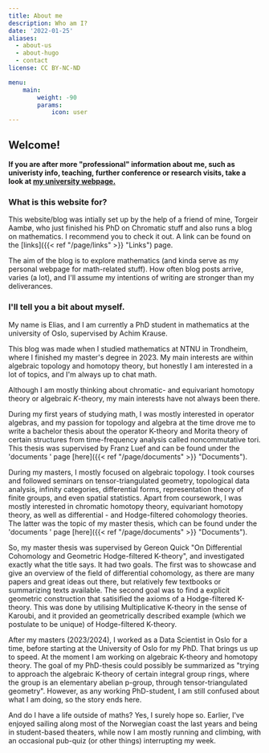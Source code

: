 ```yaml
---
title: About me
description: Who am I?
date: '2022-01-25'
aliases:
  - about-us
  - about-hugo
  - contact
license: CC BY-NC-ND

menu:
    main: 
        weight: -90
        params:
            icon: user
---
```


## Welcome!

**If you are after more "professional" information about me, such as univeristy info, teaching, further conference or research visits, take a look at [my university webpage.](https://www.mn.uio.no/math/english/people/aca/eliaskan/)**

### What is this website for?
This website/blog was intially set up by the help of a friend of mine, Torgeir Aambø, who just finished his PhD on Chromatic stuff and also runs a blog on mathematics. I recommend you to check it out. A link can be found on the [links]({{< ref "/page/links" >}} "Links") page.

The aim of the blog is to explore mathematics (and kinda serve as my personal webpage for math-related stuff). How often blog posts arrive, varies (a lot), and I'll assume my intentions of writing are stronger than my deliverances. 

### I'll tell you a bit about myself.

My name is Elias, and I am currently a PhD student in mathematics at the university of Oslo, supervised by Achim Krause.

This blog was made when I studied mathematics at NTNU in Trondheim, where I finished my master's degree in 2023.
My main interests are within algebraic topology and homotopy theory, but honestly I am interested in a lot of topics, and I'm always up to chat math. 

Although I am mostly thinking about chromatic- and equivariant homotopy theory or algebraic $K$-theory, my main interests have not always been there.

During my first years of studying math, I was mostly interested in operator algebras, and my passion for topology and algebra at the time drove me to write a bachelor thesis about 
the operator K-theory and Morita theory of certain structures from time-frequency analysis called noncommutative tori. 
This thesis was supervised by Franz Luef and can be found under the 'documents ' page [here]({{< ref "/page/documents" >}} "Documents").

During my masters, I mostly focused on algebraic topology. I took courses and followed seminars on tensor-triangulated geometry, topological data analysis, infinity categories, differential forms, representation theory of finite groups, and even spatial statistics. Apart from coursework, I was mostly interested in chromatic homotopy theory, equivariant homotopy theory, as well as differential - and Hodge-filtered cohomology theories.
The latter was the topic of my master thesis, which can be found under the 'documents ' page [here]({{< ref "/page/documents" >}} "Documents").

So, my master thesis was supervised by Gereon Quick "On Differential Cohomology and Geometric Hodge-filtered K-theory", and investigated exactly what the title says. It had two goals. The first was to showcase and give an overview of the field of differential cohomology, as there are many papers and great ideas out there, but relatively few textbooks or summarizing texts available. The second goal was to find a explicit geometric construction that satisified the axioms of a Hodge-filtered K-theory. This was done by utilising Multiplicative K-theory in the sense of Karoubi, and it provided an geometrically described example (which we postulate to be unique) of Hodge-filtered K-theory. 

After my masters (2023/2024), I worked as a Data Scientist in Oslo for a time, before starting at the University of Oslo for my PhD.
That brings us up to speed. At the moment I am working on algebraic K-theory and homotopy theory. The goal of my PhD-thesis could possibly be summarized as "trying to approach the algebraic K-theory of certain integral group rings, where the group is an elementary abelian p-group, through tensor-triangulated geometry". However, as any working PhD-student, I am still confused about what I am doing, so the story ends here.

And do I have a life outside of maths? Yes, I surely hope so. Earlier, I've enjoyed sailing along most of the Norwegian coast the last years and being in student-based theaters, while now I am mostly running and climbing, with an occasional pub-quiz (or other things) interrupting my week. 


<!-- COULD HAVE INCLUDED A CV HERE, BUT NAH

## A small "curriculum vitae"

Here I have included some variant of an outline of what I've been doing earlier. 
There are definitely things I have forgotten or omitted, but I am merely trying to make a coarse outline.

### Education
- Bachelors degree - Mathematical sciences, NTNU (Aug. 2018 - Jun. 2021)
- Masters degree - Mathematical sciences, NTNU (Aug. 2021 - )

### Academic work experience
- Learning assistant at IMF, NTNU
  - MA1301 - Number theory - Fall 2019, 2020, 2021, 2022
  - MA6301 - Number theory (for remote students) - Fall 2020, 2021, 2022
  - MA1102 - Basic calculus 2 - Spring 2020, 2021, 2022, 2023
  - MA6102 - Basic calculus 2 (for remote students) - Spring 2020, 2021, 2022, 2023
  - MA1103 - Vector calculus - Spring 2022

- Mathematical outreach
  - Representative for IMF at [Forskningstorget 2022](https://www.ntnu.no/forskningsdagene/torget) - We won second place (in an unofficial competition) for our stands, posters and engaging explanations! 

- Student representative at NTNU
  - Institute representative at IMF (Jan. 2020 - Jan. 2021)
  - Faculty representative at IE (Aug. 2021 - Jul. 2022)
  - Member of the faculty board at IE (Aug. 2021 - Jul. 2022)
  - Program representative for mathematical sciences at IMF (Jan. 2019 - Jul. 2023)

### Other work
- Beach cleaner and boat driver for Sunnmøre Friluftsråd, Ålesund (Summer 2021)
- Team leader and host at Barnas Lekeland, Ålesund (2013 - 2017), (holiday call-in until 2019/2020)

### Voluntary activities and organizational work
- Linjeforeningen Delta - The student association for mathematics and physics at NTNU
  - Board member and finance manager (Jan. 2020 - Jan, 2021)
  - Member of honor (since Mar. 2021)
  - Various comitee work (Aug. 2018 - Jan. 2022)
  - Delda fund leader and member (Jan. 2021 - Jan. 2023)

- Trondheim Science Week
  - Leader (Feb. 2020 - Apr. 2021)
  - Business manager (Feb. 2019 - Apr. 2020)

- Realfagsrevyen
  - Finance manager and general administrative help-monkey for the new organization (Sept. 2019 - Sept 2020)

### Attended conferences
- [Nordic topology conference](https://folk.ntnu.no/drewkh/nordic.html), Aug.2022 at NTNU
- [IWOAT - Summer School on Chromatic Homotopy Theory and Higher (Infinity-Categorical) Algebra](https://iwoat.github.io/), Aug.2022 - Online

### Small adventures and larger trips I love to rant about
- Sailing from Trondheim to the Arctic circle (around Selsøyvik) and back (jun. 2022 - jul. 2022)
- Sailing from Kristiansand to Trondheim (summer 2021)
- Van-tour climbing and mountaineering from Ålesund to Lofoten (summer 2020)
- Yearly trip to Reinheimen (ish a week each september since 2012)


### Acting and whatnot
- Actor and writer for [Gløshaugen Revy- og Teaterlag](https://www.facebook.com/glosrevyteater/) (May. 2021 - )
  - For det første - (Nov. 2022)
- Actor and writer for Realfagsrevyen (Sept. 2020 - Sept. 2022)
  - [Åsskar](https://underdusken.no/anmeldelse-revy/verdens-mest-joviale-oscarutdeling/302545) (Mar. 2022)
  - Cancelled show (2021)

-->
